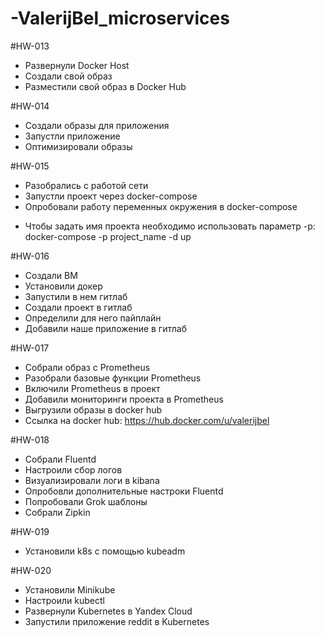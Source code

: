 # -ValerijBel_microservices

#HW-013
- Развернули Docker Host
- Создали свой образ
- Разместили свой образ в Docker Hub

#HW-014
- Создали образы для приложения
- Запустли приложение
- Оптимизировали образы

#HW-015
- Разобрались с работой сети
- Запустли проект через docker-compose
- Опробовали работу переменных окружения в docker-compose
* Чтобы задать имя проекта необходимо использовать параметр -p: docker-compose -p project_name -d up

#HW-016
- Создали ВМ
- Установили докер
- Запустили в нем гитлаб
- Создали проект в гитлаб
- Определили для него пайплайн
- Добавили наше приложение в гитлаб

#HW-017
- Собрали образ с Prometheus
- Разобрали базовые функции Prometheus
- Включили Prometheus в проект
- Добавили мониторинги проекта в Prometheus
- Выгрузили образы в docker hub
- Ссылка на docker hub: https://hub.docker.com/u/valerijbel

#HW-018
- Собрали Fluentd
- Настроили сбор логов
- Визуализировали логи в kibana
- Опробовли дополнительные настроки Fluentd
- Попробовали Grok шаблоны
- Собрали Zipkin

#HW-019
- Установили k8s с помощью kubeadm

#HW-020
- Установили Minikube
- Настроили kubectl
- Развернули Kubernetes в Yandex Cloud
- Запустили приложение reddit в Kubernetes

